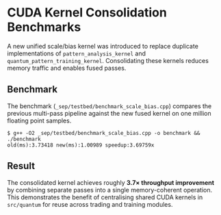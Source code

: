 # CUDA Kernel Consolidation Benchmarks

A new unified scale/bias kernel was introduced to replace duplicate
implementations of `pattern_analysis_kernel` and
`quantum_pattern_training_kernel`.  Consolidating these kernels reduces
memory traffic and enables fused passes.

## Benchmark

The benchmark (`_sep/testbed/benchmark_scale_bias.cpp`) compares the
previous multi-pass pipeline against the new fused kernel on one million
floating point samples.

```
$ g++ -O2 _sep/testbed/benchmark_scale_bias.cpp -o benchmark && ./benchmark
old(ms):3.73418 new(ms):1.00989 speedup:3.69759x
```

## Result

The consolidated kernel achieves roughly **3.7× throughput improvement**
by combining separate passes into a single memory-coherent operation.
This demonstrates the benefit of centralising shared CUDA kernels in
`src/quantum` for reuse across trading and training modules.

